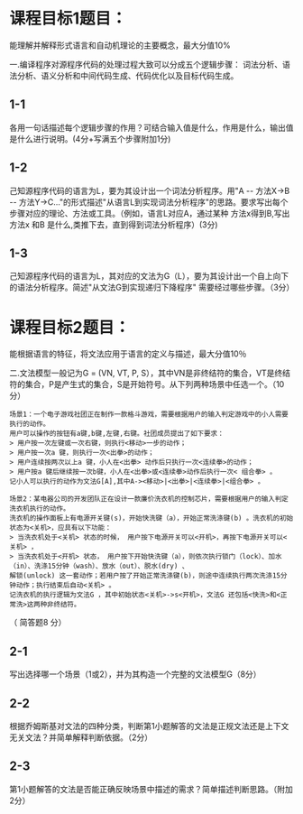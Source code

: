 # 课程目标1题目：
能理解并解释形式语言和自动机理论的主要概念，最大分值10%

一.编译程序对源程序代码的处理过程大致可以分成五个逻辑步骤： 词法分析、语法分析、语义分析和中间代码生成、代码优化以及目标代码生成。

## 1-1
各用一句话描述每个逻辑步骤的作用？可结合输入值是什么，作用是什么，输出值是什么进行说明。(4分+写满五个步骤附加1分)

## 1-2
己知源程序代码的语言为L，要为其设计出一个词法分析程序。用"A -- 方法X->B -- 方法Y->C..."的形式描述"从语言L到实现词法分析程序"的思路。要求写出每个步骤对应的理论、方法或工具。（例如，语言L对应A，通过某种
方法x得到B,写出方法x 和B 是什么,类推下去，直到得到词法分析程序）(3分)


## 1-3
己知源程序代码的语言为L，其对应的文法为G（L），要为其设计出一个自上向下的语法分析程序。简述"从文法G到实现递归下降程序" 需要经过哪些步骤。（3分）


# 课程目标2题目：
能根据语言的特征，将文法应用于语言的定义与描述，最大分值10％

二.文法模型一般记为G = (VN, VT, P, S），其中VN是非终结符的集合，VT是终结符的集合，P是产生式的集合，S是开始符号。从下列两种场景中任选一个。（10分）
```
场景1：一个电子游戏社团正在制作一款格斗游戏，需要根据用户的输入判定游戏中的小人需要执行的动作。
用户可以操作的按钮有a键,b键,左键,右键。社团成员提出了如下要求：
> 用户按一次左键或一次右键，则执行<移动>一步的动作；
> 用户按一次a 键，则执行一次<出拳>的动作；
> 用户连续按两次以上a 键，小人在<出拳> 动作后只执行一次<连续拳>的动作；
> 用户按a 键后继续按一次b键，小人在<出拳>或<连续拳>动作后执行一次< 组合拳> 。
记小人可以执行的动作为文法G[A],其中A-><移动>|<出拳>|<连续拳>|<组合拳> 。
```
```
场景2：某电器公司的开发团队正在设计一款廉价洗衣机的控制芯片，需要根据用户的输入判定洗衣机执行的动作。
洗衣机的操作面板上有电源开关键(s)，开始快洗键（a），开始正常洗涤键(b) 。洗衣机的初始状态为<关机>，应具有以下功能：
> 当洗衣机处于<关机> 状态的时候， 用户按下电源开关可以<开机>，再按下电源开关可以<关机> ，
> 当洗衣机处于<开机> 状态， 用户按下开始快洗键（a），则依次执行锁门（lock）、加水（in）、洗涤15分钟（wash）、放水（out）、脱水(dry) 、
解锁(unlock) 这一套动作；若用户按了开始正常洗涤键(b)，则途中连续执行两次洗涤15分钟动作；执行结束后自动<关机> 。
记洗衣机的执行逻辑为文法G ，其中初始状态<关机>->s<开机>，文法G 还包括<快洗>和<正常洗>这两种非终结符。
```
（ 简答题8 分）
## 2-1
写出选择哪一个场景（1或2），并为其构造一个完整的文法模型G（8分）

## 2-2
根据乔姆斯基对文法的四种分类，判断第1小题解答的文法是正规文法还是上下文无关文法？并简单解释判断依据。（2分）

## 2-3
第1小题解答的文法是否能正确反映场景中描述的需求？简单描述判断思路。（附加2分）

